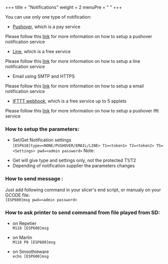 +++
title = "Notifications"
weight = 2
menuPre = "<i class='fas fa-envelope'></i> "
+++

You can use only one type of notification: 

* [Pushover](https://pushover.net/), which is a pay service

Please follow this [link](/common/pushover.md) for more information on how to setup a pushover notification service

* [Line](https://line.m), which is a free service

Please follow this [link](/common/line.md) for more information on how to setup a line notification service

* Email using SMTP and HTTPS

Please follow this [link](/common/email_and_smtp.md) for more information on how to setup a email notification service

* [IFTTT webhook](https://ifttt.com), which is a free service up to 5 applets

Please follow this [link](/common/ifttt.md) for more information on how to setup a pushover iftt service


### How to setup the parameters:

* Set/Get Notification settings   
`[ESP610]type=<NONE/PUSHOVER/EMAIL/LINE> T1=<token1> T2=<token2> TS=<Settings> pwd=<admin password>`
Note:
- Get will give type and settings only, not the protected T1/T2
- Depending of notification supplier the parameters changes

### How to send message :  
Just add following command in your slicer's end script, or manualy on your GCODE file:   
`[ESP600]msg pwd=<admin password>`

### How to ask printer to send command from file played from SD:
* on Repetier   
`M118 [ESP600]msg`

* on Marlin   
`M118 P0 [ESP600]msg`

* on Smoothieware   
`echo [ESP600]msg`


